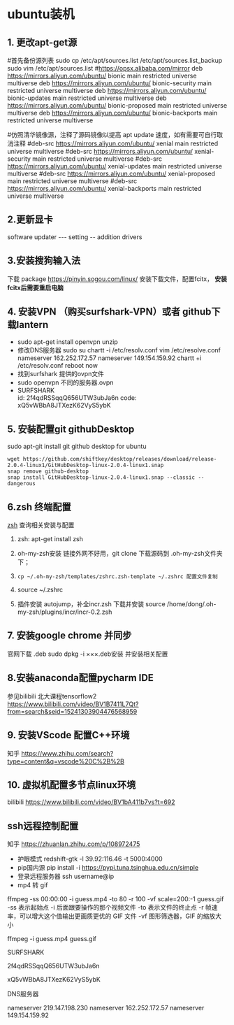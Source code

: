 # ubuntu装机
## 1. 更改apt-get源
#首先备份源列表
sudo cp /etc/apt/sources.list /etc/apt/sources.list_backup
sudo vim /etc/apt/sources.list
#https://opsx.alibaba.com/mirror
deb https://mirrors.aliyun.com/ubuntu/ bionic main restricted universe multiverse 
deb https://mirrors.aliyun.com/ubuntu/ bionic-security main restricted universe multiverse 
deb https://mirrors.aliyun.com/ubuntu/ bionic-updates main restricted universe multiverse 
deb https://mirrors.aliyun.com/ubuntu/ bionic-proposed main restricted universe multiverse 
deb https://mirrors.aliyun.com/ubuntu/ bionic-backports main restricted universe multiverse 

#仿照清华镜像源，注释了源码镜像以提高 apt update 速度，如有需要可自行取消注释
#deb-src https://mirrors.aliyun.com/ubuntu/ xenial main restricted universe multiverse 
#deb-src https://mirrors.aliyun.com/ubuntu/ xenial-security main restricted universe multiverse 
#deb-src https://mirrors.aliyun.com/ubuntu/ xenial-updates main restricted universe multiverse 
#deb-src https://mirrors.aliyun.com/ubuntu/ xenial-proposed main restricted universe multiverse 
#deb-src https://mirrors.aliyun.com/ubuntu/ xenial-backports main restricted universe multiverse

## 2.更新显卡
software updater --- setting -- addition drivers

## 3.安装搜狗输入法
下载 package https://pinyin.sogou.com/linux/
安装下载文件，配置fcitx， **安装fcitx后需要重启电脑**

## 4. 安装VPN （购买surfshark-VPN）或者 github下载lantern
* sudo apt-get install openvpn unzip
* 修改DNS服务器
sudo su
chartt -i /etc/resolv.conf
vim /etc/resolve.conf
nameserver 162.252.172.57
nameserver 149.154.159.92
chartt +i /etc/resolv.conf
reboot now
* 找到surfshark 提供的ovpn文件
* sudo openvpn 不同的服务器.ovpn
* SURFSHARK   
id:           2f4qdRSSqqQ656UTW3ubJa6n 
code:     xQ5vWBbA8JTXezK62VyS5ybK

## 5. 安装配置git  githubDesktop
sudo apt-git install git
github desktop for ubuntu

```
wget https://github.com/shiftkey/desktop/releases/download/release-2.0.4-linux1/GitHubDesktop-linux-2.0.4-linux1.snap
snap remove github-desktop
snap install GitHubDesktop-linux-2.0.4-linux1.snap --classic --dangerous
```

## 6.zsh 终端配置
[zsh](https://www.jianshu.com/p/4fde9ae77922) 查询相关安装与配置

1. zsh: apt-get install zsh 

2. oh-my-zsh安装 链接外网不好用，git clone 下载源码到 .oh-my-zsh文件夹下；

3. ```shell
   cp ~/.oh-my-zsh/templates/zshrc.zsh-template ~/.zshrc 配置文件复制
   ```

4. source ~/.zshrc

5. 插件安装 autojump，补全incr.zsh
   下载并安装 
   source /home/dong/.oh-my-zsh/plugins/incr/incr-0.2.zsh

   

## 7. 安装google chrome 并同步
官网下载 .deb 
sudo dpkg -i ×××.deb安装 
并安装相关配置


## 8.安装anaconda配置pycharm IDE
参见bilibili 北大课程tensorflow2
https://www.bilibili.com/video/BV1B7411L7Qt?from=search&seid=15241303904476568959


## 9. 安装VScode 配置C++环境
知乎 https://www.zhihu.com/search?type=content&q=vscode%20C%2B%2B

## 10. 虚拟机配置多节点linux环境
bilibili https://www.bilibili.com/video/BV1bA411b7vs?t=692


## ssh远程控制配置
知乎 https://zhuanlan.zhihu.com/p/108972475




* 护眼模式     redshift-gtk -l 39.92:116.46 -t 5000:4000 
* pip国内源  pip install -i https://pypi.tuna.tsinghua.edu.cn/simple 
* 登录远程服务器  ssh username@ip
* mp4 转 gif 

ffmpeg -ss 00:00:00 -i guess.mp4 -to 80 -r 100 -vf scale=200:-1 guess.gif
 -ss 表示起始点
 -i 后面跟要操作的那个视频文件
 -to 表示文件的终止点
 -r 帧速率，可以增大这个值输出更画质更优的 GIF 文件
 -vf 图形筛选器，GIF 的缩放大小

ffmpeg -i guess.mp4 guess.gif





SURFSHARK

2f4qdRSSqqQ656UTW3ubJa6n

xQ5vWBbA8JTXezK62VyS5ybK

DNS服务器

nameserver 219.147.198.230
nameserver 162.252.172.57
nameserver 149.154.159.92